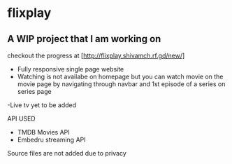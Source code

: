 # flixplay

## A WIP project that I am working on

checkout the progress at [http://flixplay.shivamch.rf.gd/new/]

- Fully responsive single page website 
- Watching is not availabe on homepage but you can watch 
movie on the movie page by navigating through navbar and
1st episode of a series on series page


-Live tv yet to be added



API USED
- TMDB Movies API
- Embedru streaming API


Source files are not added due to privacy
